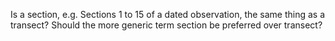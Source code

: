 
Is a section, e.g. Sections 1 to 15 of a dated observation, the same thing as a transect?  Should the more generic term section be preferred over transect?

